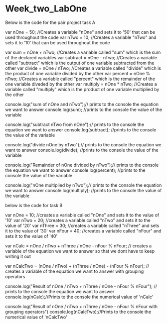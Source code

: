 # Week_two_LabOne

Below is the code for the pair project task A

var nOne = 50; //Creates a variable "nOne" and sets it to '50' that can be used throughout the code
var nTwo = 10;  //Creates a variable "nTwo" and sets it to '10' that can be used throughout the code

var sum = nOne + nTwo; //Creates a variable called "sum" which is the sum of the declared variables
var subtract = nOne - nTwo; //Creates a variable called "subtract" which is the output of one variable subtracted from the other
var divide = nOne / nTwo; //Creates a variable called "divide" which is the product of one variable divided by the other
var percent = nOne % nTwo; //Creates a variable called "percent" which is the remainder of the one variable diveded by the other
var multiply = nOne * nTwo; //Creates a variable called "multiply" which is the product of one variable multiplied by the other
 
console.log("sum of nOne and nTwo");// prints to the console the equation we want to answer
console.log(sum); //prints to the console the value of the variable 

console.log("subtract nTwo from nOne");// prints to the console the equation we want to answer
console.log(subtract); //prints to the console the value of the variable

console.log("divide nOne by nTwo");// prints to the console the equation we want to answer
console.log(divide); //prints to the console the value of the variable

console.log("Remainder of nOne divided by nTwo");// prints to the console the equation we want to answer
console.log(percent); //prints to the console the value of the variable

console.log("nOne multiplied by nTwo");// prints to the console the equation we want to answer
console.log(multiply); //prints to the console the value of the variable

below is the code for task B

var nOne = 10; //creates a variable called "nOne" and sets it to the value of '10'
var nTwo = 20; //creates a variable called "nTwo" and sets it to the value of '20'
var nThree = 30; //creates a variable called "nThree" and sets it to the value of '30'
var nFour = 40; //creates a variable called "nFour" and sets it to the value of '40'

var nCalc = nOne / nTwo + nThree / nOne - nFour % nFour; 
// creates a variable of the equation we want to answer so that we dont have to keep writing it out

var nCalcTwo = (nOne / nTwo) + (nThree / nOne) - (nFour % nFour);
// creates a variable of the equation we want to answer with grouping operators

console.log("Result of nOne / nTwo + nThree / nOne - nFour % nFour"); // prints to the console the equation we want to answer
console.log(nCalc);//Prints to the console the numerical value of 'nCalc'

console.log("Result of nOne / nTwo + nThree / nOne - nFour % nFour with grouping operators")
console.log(nCalcTwo);//Prints to the console the numerical value of 'nCalcTwo'




